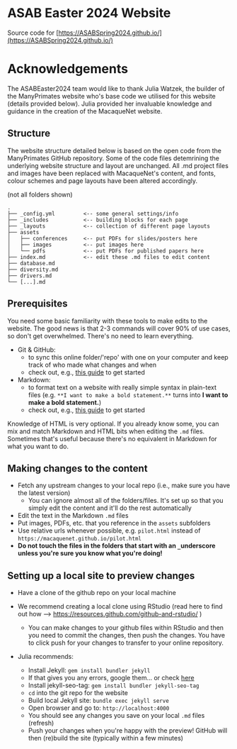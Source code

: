 # ASAB Easter 2024 Website

Source code for [https://ASABSpring2024.github.io/](https://ASABSpring2024.github.io/)

# Acknowledgements

The ASABEaster2024 team would like to thank Julia Watzek, the builder of the ManyPrimates website who's base code we utilised for this website (details provided below). Julia provided her invaluable knowledge and guidance in the creation of the MacaqueNet website. 

## Structure 

The website structure detailed below is based on the open code from the ManyPrimates GitHub repository. Some of the code files detemrining the underlying website structure and layout are unchanged. All .md project files and images have been replaced with MacaqueNet's content, and fonts, colour schemes and page layouts have been altered accordingly. 

(not all folders shown)

```
.
├── _config.yml         <-- some general settings/info
├── _includes           <-- building blocks for each page
├── _layouts            <-- collection of different page layouts
├── assets
│   ├── conferences     <-- put PDFs for slides/posters here
│   ├── images          <-- put images here
│   └── pdfs            <-- put PDFs for published papers here
├── index.md            <-- edit these .md files to edit content
├── database.md
├── diversity.md
├── drivers.md
└── [...].md
```

## Prerequisites

You need some basic familiarity with these tools to make edits to the website. The good news is that 2-3 commands will cover 90% of use cases, so don't get overwhelmed. There's no need to learn everything.

- Git & GitHub: 
    - to sync this online folder/'repo' with one on your computer and keep track of who made what changes and when
    - check out, e.g., [this guide](https://guides.github.com/introduction/git-handbook/) to get started
- Markdown: 
    - to format text on a website with really simple syntax in plain-text files (e.g. `**I want to make a bold statement.**` turns into **I want to make a bold statement.**)
    - check out, e.g., [this guide](https://guides.github.com/features/mastering-markdown/) to get started

Knowledge of HTML is very optional. If you already know some, you can mix and match Markdown and HTML bits when editing the `.md` files. Sometimes that's useful because there's no equivalent in Markdown for what you want to do.

## Making changes to the content

- Fetch any upstream changes to your local repo (i.e., make sure you have the latest version)
    - You can ignore almost all of the folders/files. It's set up so that you simply edit the content and it'll do the rest automatically
- Edit the text in the Markdown `.md` files
- Put images, PDFs, etc. that you reference in the `assets` subfolders
- Use relative urls whenever possible, e.g. `pilot.html` instead of `https://macaquenet.github.io/pilot.html`
- **Do not touch the files in the folders that start with an `_`underscore unless you're sure you know what you're doing!**

## Setting up a local site to preview changes

- Have a clone of the github repo on your local machine

- We recommend creating a local clone using RStudio (read here to find out how --> https://resources.github.com/github-and-rstudio/ )
    - You can make changes to your github files within RStudio and then you need to commit the changes, then push the changes. You have to click push for your changes to transfer to your online repository.
- Julia recommends:
    - Install Jekyll: `gem install bundler jekyll`
    - If that gives you any errors, google them... or check [here](https://jekyllrb.com/docs/installation/)
    - Install jekyll-seo-tag: `gem install bundler jekyll-seo-tag`
    - `cd` into the git repo for the website
    - Build local Jekyll site: `bundle exec jekyll serve`
    - Open browser and go to: `http://localhost:4000`
    - You should see any changes you save on your local `.md` files (refresh)
    - Push your changes when you're happy with the preview! GitHub will then (re)build the site (typically within a few minutes)

